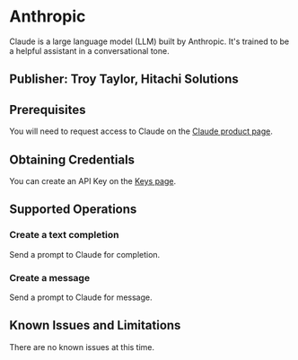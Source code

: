 # Anthropic
Claude is a large language model (LLM) built by Anthropic. It's trained to be a helpful assistant in a conversational tone.

## Publisher: Troy Taylor, Hitachi Solutions

## Prerequisites
You will need to request access to Claude on the [Claude product page](https://www.anthropic.com/product).

## Obtaining Credentials
You can create an API Key on the [Keys page](https://console.anthropic.com/account/keys).

## Supported Operations
### Create a text completion
Send a prompt to Claude for completion.
### Create a message
Send a prompt to Claude for message.

## Known Issues and Limitations
There are no known issues at this time.
